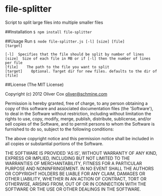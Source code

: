 file-splitter
=============

Script to split large files into multiple smaller files

##Installation
<code>$ npm install file-splitter</code>

##Usage
Run <code>$ node file-splitter.js [-l] [size] [file] [target]</code>
<pre><code>[-l]  Specifies that the file should be split by number of lines
[size]  Size of each file in MB or if [-l] then the number of lines per file
[file]    The path to the file you want to split
[target]    Optional. Target dir for new files. defaults to the dir of [file]
</code></pre>

##License
(The MIT License)

Copyright (c) 2012 Oliver Cox <oliver@schmine.com>

Permission is hereby granted, free of charge, to any person obtaining a copy of this software and associated documentation files (the 'Software'), to deal in the Software without restriction, including without limitation the rights to use, copy, modify, merge, publish, distribute, sublicense, and/or sell copies of the Software, and to permit persons to whom the Software is furnished to do so, subject to the following conditions:

The above copyright notice and this permission notice shall be included in all copies or substantial portions of the Software.

THE SOFTWARE IS PROVIDED 'AS IS', WITHOUT WARRANTY OF ANY KIND, EXPRESS OR IMPLIED, INCLUDING BUT NOT LIMITED TO THE WARRANTIES OF MERCHANTABILITY, FITNESS FOR A PARTICULAR PURPOSE AND NONINFRINGEMENT. IN NO EVENT SHALL THE AUTHORS OR COPYRIGHT HOLDERS BE LIABLE FOR ANY CLAIM, DAMAGES OR OTHER LIABILITY, WHETHER IN AN ACTION OF CONTRACT, TORT OR OTHERWISE, ARISING FROM, OUT OF OR IN CONNECTION WITH THE SOFTWARE OR THE USE OR OTHER DEALINGS IN THE SOFTWARE.
